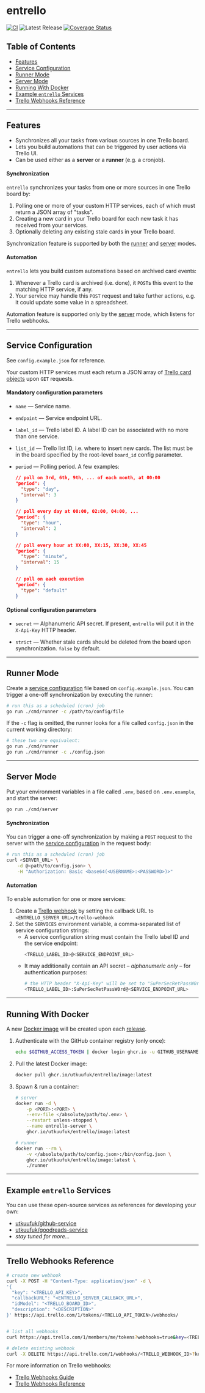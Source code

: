 # entrello
[![CI](https://github.com/utkuufuk/entrello/actions/workflows/ci.yml/badge.svg)](https://github.com/utkuufuk/entrello/actions/workflows/ci.yml)
![Latest Release](https://img.shields.io/github/release/utkuufuk/entrello.svg)
[![Coverage Status](https://coveralls.io/repos/github/utkuufuk/entrello/badge.svg)](https://coveralls.io/github/utkuufuk/entrello)

## Table of Contents
- [Features](#features)
- [Service Configuration](#service-configuration)
- [Runner Mode](#runner-mode)
- [Server Mode](#server-mode)
- [Running With Docker](#running-with-docker)
- [Example `entrello` Services](#example-entrello-services)
- [Trello Webhooks Reference](#trello-webhooks-reference)

---

## Features
- Synchronizes all your tasks from various sources in one Trello board.
- Lets you build automations that can be triggered by user actions via Trello UI.
- Can be used either as a **server** or a **runner** (e.g. a cronjob).

#### Synchronization
`entrello` synchronizes your tasks from one or more sources in one Trello board by:
1. Polling one or more of your custom HTTP services, each of which must return a JSON array of "tasks".
2. Creating a new card in your Trello board for each new task it has received from your services.
3. Optionally deleting any existing stale cards in your Trello board.

Synchronization feature is supported by both the [runner](#runner-mode) and [server](#server-mode) modes.

#### Automation
`entrello` lets you build custom automations based on archived card events:
1. Whenever a Trello card is archived (i.e. done), it `POST`s this event to the matching HTTP service, if any.
2. Your service may handle this `POST` request and take further actions, e.g. it could update some value in a spreadsheet.

Automation feature is supported only by the [server](#server-mode) mode, which listens for Trello webhooks.

---

## Service Configuration
See `config.example.json` for reference.

Your custom HTTP services must each return a JSON array of [Trello card objects](https://github.com/utkuufuk/entrello/blob/master/pkg/trello/trello.go#:~:text=func-,NewCard) upon `GET` requests.

#### Mandatory configuration parameters
- `name` &mdash; Service name.

- `endpoint` &mdash; Service endpoint URL.

- `label_id` &mdash; Trello label ID. A label ID can be associated with no more than one service.

- `list_id` &mdash; Trello list ID, i.e. where to insert new cards. The list must be in the board specified by the root-level `board_id` config parameter.

- `period` &mdash; Polling period. A few examples:
    ```json
    // poll on 3rd, 6th, 9th, ... of each month, at 00:00
    "period": {
      "type": "day",
      "interval": 3
    }

    // poll every day at 00:00, 02:00, 04:00, ...
    "period": {
      "type": "hour",
      "interval": 2
    }

    // poll every hour at XX:00, XX:15, XX:30, XX:45
    "period": {
      "type": "minute",
      "interval": 15
    }

    // poll on each execution
    "period": {
      "type": "default"
    }
    ```

#### Optional configuration parameters
- `secret` &mdash; Alphanumeric API secret. If present, `entrello` will put it in the `X-Api-Key` HTTP header.

- `strict` &mdash; Whether stale cards should be deleted from the board upon synchronization. `false` by default.

---


## Runner Mode
Create a [service configuration](#service-configuration) file based on `config.example.json`. You can trigger a one-off synchronization by executing the runner:
```sh
# run this as a scheduled (cron) job
go run ./cmd/runner -c /path/to/config/file
```

If the `-c` flag is omitted, the runner looks for a file called `config.json` in the current working directory:
```sh
# these two are equivalent:
go run ./cmd/runner
go run ./cmd/runner -c ./config.json
```

---

## Server Mode
Put your environment variables in a file called `.env`, based on `.env.example`, and start the server:
```sh
go run ./cmd/server
```

#### Synchronization
You can trigger a one-off synchronization by making a `POST` request to the server with the [service configuration](#service-configuration) in the request body:
```sh
# run this as a scheduled (cron) job
curl <SERVER_URL> \
    -d @<path/to/config.json> \
    -H "Authorization: Basic <base64(<USERNAME>:<PASSWORD>)>"
```

#### Automation
To enable automation for one or more services:
1. Create a [Trello webhook](#trello-webhooks-reference) by setting the callback URL to `<ENTRELLO_SERVER_URL>/trello-webhook`
2. Set the `SERVICES` environment variable, a comma-separated list of service configuration strings:
    * A service configuration string must contain the Trello label ID and the service endpoint:
        ```sh
        <TRELLO_LABEL_ID>@<SERVICE_ENDPOINT_URL>
        ```
    * It may additionally contain an API secret &ndash; _alphanumeric only_ &ndash; for authentication purposes:
        ```sh
        # the HTTP header "X-Api-Key" will be set to "SuPerSecRetPassW0rd" in each request
        <TRELLO_LABEL_ID>:SuPerSecRetPassW0rd@<SERVICE_ENDPOINT_URL>
        ```

---

## Running With Docker
A new [Docker image](https://github.com/utkuufuk?tab=packages&repo_name=entrello) will be created upon each [release](https://github.com/utkuufuk/entrello/releases).

1. Authenticate with the GitHub container registry (only once):
    ```sh
    echo $GITHUB_ACCESS_TOKEN | docker login ghcr.io -u GITHUB_USERNAME --password-stdin
    ```

2. Pull the latest Docker image:
    ```sh
    docker pull ghcr.io/utkuufuk/entrello/image:latest
    ```

3. Spawn & run a container:
    ```sh
    # server
    docker run -d \
        -p <PORT>:<PORT> \
        --env-file </absolute/path/to/.env> \
        --restart unless-stopped \
        --name entrello-server \
        ghcr.io/utkuufuk/entrello/image:latest

    # runner
    docker run --rm \
        -v </absolute/path/to/config.json>:/bin/config.json \
        ghcr.io/utkuufuk/entrello/image:latest \
        ./runner
    ```

---

## Example `entrello` Services
You can use these open-source services as references for developing your own:
- [utkuufuk/github-service](https://github.com/utkuufuk/github-service)
- [utkuufuk/goodreads-service](https://github.com/utkuufuk/goodreads-service)
- _stay tuned for more..._

---

## Trello Webhooks Reference
```sh
# create new webhook
curl -X POST -H "Content-Type: application/json" -d \
'{
  "key": "<TRELLO_API_KEY>",
  "callbackURL": "<ENTRELLO_SERVER_CALLBACK_URL>",
  "idModel": "<TRELLO_BOARD_ID>",
  "description": "<DESCRIPTION>"
}' https://api.trello.com/1/tokens/<TRELLO_API_TOKEN>/webhooks/


# list all webhooks
curl https://api.trello.com/1/members/me/tokens?webhooks=true&key=<TRELLO_API_KEY>&token=<TRELLO_API_TOKEN>

# delete existing webhook
curl -X DELETE https://api.trello.com/1/webhooks/<TRELLO_WEBHOOK_ID>?key=<TRELLO_API_KEY>&token=<TRELLO_API_TOKEN>
```

For more information on Trello webhooks:
* [Trello Webhooks Guide](https://developer.atlassian.com/cloud/trello/guides/rest-api/webhooks/)
* [Trello Webhooks Reference](https://developer.atlassian.com/cloud/trello/rest/#api-group-Webhooks)
